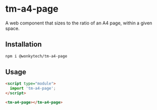 # tm-a4-page

A web component that sizes to the ratio of an A4 page, within a given space.

## Installation
```bash
npm i @wonkytech/tm-a4-page
```

## Usage
```html
<script type="module">
  import 'tm-a4-page';
</script>

<tm-a4-page></tm-a4-page>
```
